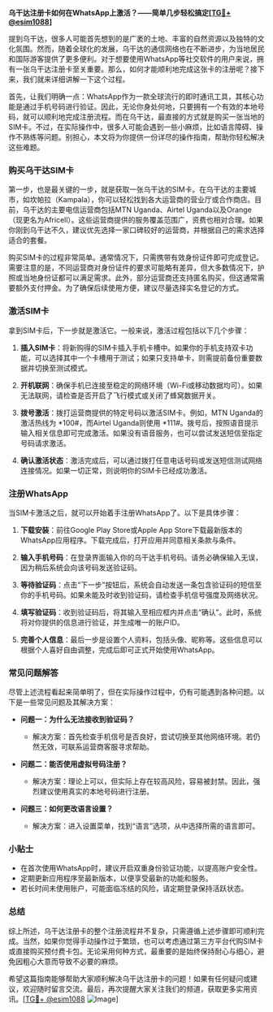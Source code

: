 **乌干达注册卡如何在WhatsApp上激活？——简单几步轻松搞定[[TG💪+ @esim1088](https://t.me/s/esim1088)]**

提到乌干达，很多人可能首先想到的是广袤的土地、丰富的自然资源以及独特的文化氛围。然而，随着全球化的发展，乌干达的通信网络也在不断进步，为当地居民和国际游客提供了更多便利。对于想要使用WhatsApp等社交软件的用户来说，拥有一张乌干达注册卡至关重要。那么，如何才能顺利地完成这张卡的注册呢？接下来，我们就来详细讲解一下这个过程。

首先，让我们明确一点：WhatsApp作为一款全球流行的即时通讯工具，其核心功能是通过手机号码进行验证。因此，无论你身处何地，只要拥有一个有效的本地号码，就可以顺利地完成注册流程。而在乌干达，最直接的方式就是购买一张当地的SIM卡。不过，在实际操作中，很多人可能会遇到一些小麻烦，比如语言障碍、操作不熟练等问题。别担心，本文将为你提供一份详尽的操作指南，帮助你轻松解决这些难题。

### 购买乌干达SIM卡

第一步，也是最关键的一步，就是获取一张乌干达的SIM卡。在乌干达的主要城市，如坎帕拉（Kampala），你可以轻松找到各大运营商的营业厅或合作商店。目前，乌干达的主要电信运营商包括MTN Uganda、Airtel Uganda以及Orange（现更名为Africell）。这些运营商提供的服务覆盖范围广，资费也相对合理。如果你刚到乌干达不久，建议优先选择一家口碑较好的运营商，并根据自己的需求选择适合的套餐。

购买SIM卡的过程非常简单。通常情况下，只需携带有效身份证件即可完成登记。需要注意的是，不同运营商对身份证件的要求可能略有差异，但大多数情况下，护照或当地身份证都可以满足需求。此外，部分运营商还支持匿名购买，但这通常需要额外支付押金。为了确保后续使用方便，建议尽量选择实名登记的方式。

### 激活SIM卡

拿到SIM卡后，下一步就是激活它。一般来说，激活过程包括以下几个步骤：

1. **插入SIM卡**：将新购得的SIM卡插入手机卡槽中。如果你的手机支持双卡功能，可以选择其中一个卡槽用于测试；如果只支持单卡，则需提前备份重要数据并切换至测试模式。
   
2. **开机联网**：确保手机已连接至稳定的网络环境（Wi-Fi或移动数据均可）。如果无法联网，请检查是否开启了飞行模式或关闭了蜂窝数据开关。

3. **拨号激活**：拨打运营商提供的特定号码以激活SIM卡。例如，MTN Uganda的激活热线为 *100#，而Airtel Uganda则使用 *111#。拨号后，按照语音提示输入相关信息即可完成激活。如果没有语音服务，也可以尝试发送短信至指定号码请求激活。

4. **确认激活状态**：激活完成后，可以通过拨打任意电话号码或发送短信测试网络连接情况。如果一切正常，则说明你的SIM卡已经成功激活。

### 注册WhatsApp

当SIM卡激活之后，就可以开始着手注册WhatsApp了。以下是具体步骤：

1. **下载安装**：前往Google Play Store或Apple App Store下载最新版本的WhatsApp应用程序。下载完成后，打开应用并同意相关条款与条件。

2. **输入手机号码**：在登录界面输入你的乌干达手机号码。请务必确保输入无误，因为稍后系统会向该号码发送验证码。

3. **等待验证码**：点击“下一步”按钮后，系统会自动发送一条包含验证码的短信至你的手机号码。如果未能及时收到验证码，请检查手机信号强度及网络状况。

4. **填写验证码**：收到验证码后，将其输入至相应框内并点击“确认”。此时，系统将对你提供的信息进行验证，并生成唯一的账户ID。

5. **完善个人信息**：最后一步是设置个人资料，包括头像、昵称等。这些信息可以根据个人喜好自由调整，完成后即可正式开始使用WhatsApp。

### 常见问题解答

尽管上述流程看起来简单明了，但在实际操作过程中，仍有可能遇到各种问题。以下是一些常见问题及其解决方案：

- **问题一：为什么无法接收到验证码？**
  - 解决方案：首先检查手机信号是否良好，尝试切换至其他网络环境。若仍然无效，可联系运营商客服寻求帮助。

- **问题二：能否使用虚拟号码注册？**
  - 解决方案：理论上可以，但实际上存在较高风险，容易被封禁。因此，强烈建议使用真实的本地号码进行注册。

- **问题三：如何更改语言设置？**
  - 解决方案：进入设置菜单，找到“语言”选项，从中选择所需的语言即可。

### 小贴士

- 在首次使用WhatsApp时，建议开启双重身份验证功能，以提高账户安全性。
- 定期更新应用程序至最新版本，以便享受最新的功能和服务。
- 若长时间未使用账户，可能面临冻结的风险，请定期登录保持活跃状态。

### 总结

综上所述，乌干达注册卡的整个注册流程并不复杂，只需遵循上述步骤即可顺利完成。当然，如果你觉得手动操作过于繁琐，也可以考虑通过第三方平台代购SIM卡或直接购买预付费卡包。无论采用何种方式，最重要的是始终保持耐心与细心，避免因粗心大意而导致不必要的麻烦。

希望这篇指南能够帮助大家顺利解决乌干达注册卡的问题！如果有任何疑问或建议，欢迎随时留言交流。最后，再次提醒大家关注我们的频道，获取更多实用资讯。[[TG💪+ @esim1088](https://t.me/s/esim1088) ![Image](https://i.postimg.cc/4NQfJmqS/Snipaste-2025-05-13-00-14-12.png)]